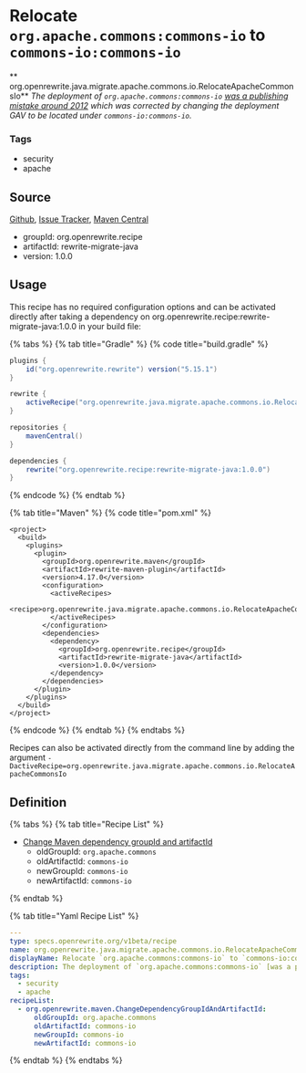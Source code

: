 # Relocate `org.apache.commons:commons-io` to `commons-io:commons-io`

** org.openrewrite.java.migrate.apache.commons.io.RelocateApacheCommonsIo**
_The deployment of `org.apache.commons:commons-io` [was a publishing mistake around 2012](https://issues.sonatype.org/browse/MVNCENTRAL-244) which was corrected by changing the deployment GAV to be located under `commons-io:commons-io`._

### Tags

* security
* apache

## Source

[Github](https://github.com/openrewrite/rewrite-migrate-java), [Issue Tracker](https://github.com/openrewrite/rewrite-migrate-java/issues), [Maven Central](https://search.maven.org/artifact/org.openrewrite.recipe/rewrite-migrate-java/1.0.0/jar)

* groupId: org.openrewrite.recipe
* artifactId: rewrite-migrate-java
* version: 1.0.0


## Usage

This recipe has no required configuration options and can be activated directly after taking a dependency on org.openrewrite.recipe:rewrite-migrate-java:1.0.0 in your build file:

{% tabs %}
{% tab title="Gradle" %}
{% code title="build.gradle" %}
```groovy
plugins {
    id("org.openrewrite.rewrite") version("5.15.1")
}

rewrite {
    activeRecipe("org.openrewrite.java.migrate.apache.commons.io.RelocateApacheCommonsIo")
}

repositories {
    mavenCentral()
}

dependencies {
    rewrite("org.openrewrite.recipe:rewrite-migrate-java:1.0.0")
}
```
{% endcode %}
{% endtab %}

{% tab title="Maven" %}
{% code title="pom.xml" %}
```markup
<project>
  <build>
    <plugins>
      <plugin>
        <groupId>org.openrewrite.maven</groupId>
        <artifactId>rewrite-maven-plugin</artifactId>
        <version>4.17.0</version>
        <configuration>
          <activeRecipes>
            <recipe>org.openrewrite.java.migrate.apache.commons.io.RelocateApacheCommonsIo</recipe>
          </activeRecipes>
        </configuration>
        <dependencies>
          <dependency>
            <groupId>org.openrewrite.recipe</groupId>
            <artifactId>rewrite-migrate-java</artifactId>
            <version>1.0.0</version>
          </dependency>
        </dependencies>
      </plugin>
    </plugins>
  </build>
</project>
```
{% endcode %}
{% endtab %}
{% endtabs %}

Recipes can also be activated directly from the command line by adding the argument `-DactiveRecipe=org.openrewrite.java.migrate.apache.commons.io.RelocateApacheCommonsIo`

## Definition

{% tabs %}
{% tab title="Recipe List" %}
* [Change Maven dependency groupId and artifactId](../../../../../maven/changedependencygroupidandartifactid.md)
  * oldGroupId: `org.apache.commons`
  * oldArtifactId: `commons-io`
  * newGroupId: `commons-io`
  * newArtifactId: `commons-io`

{% endtab %}

{% tab title="Yaml Recipe List" %}
```yaml
---
type: specs.openrewrite.org/v1beta/recipe
name: org.openrewrite.java.migrate.apache.commons.io.RelocateApacheCommonsIo
displayName: Relocate `org.apache.commons:commons-io` to `commons-io:commons-io`
description: The deployment of `org.apache.commons:commons-io` [was a publishing mistake around 2012](https://issues.sonatype.org/browse/MVNCENTRAL-244) which was corrected by changing the deployment GAV to be located under `commons-io:commons-io`.
tags:
  - security
  - apache
recipeList:
  - org.openrewrite.maven.ChangeDependencyGroupIdAndArtifactId:
      oldGroupId: org.apache.commons
      oldArtifactId: commons-io
      newGroupId: commons-io
      newArtifactId: commons-io

```
{% endtab %}
{% endtabs %}
